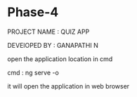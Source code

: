 # Phase-4

PROJECT NAME : QUIZ APP

DEVElOPED BY : GANAPATHI N

open the application location in cmd 

cmd :
ng serve -o 

it will   open the application in web browser 


